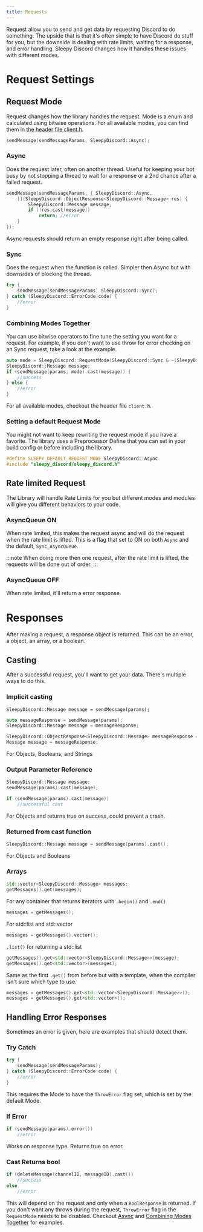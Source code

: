 ```yaml
---
title: Requests
---
```


Request allow you to send and get data by requesting Discord to do something. The upside that is that it's often simple to have Discord do stuff for you, but the downside is dealing with rate limits, waiting for a response, and error handling. Sleepy Discord changes how it handles these issues with different modes.

# Request Settings

## Request Mode

Request changes how the library handles the request. Mode is a enum and calculated using bitwise operations. For all available modes, you can find them in [the header file client.h](/docs/reference/Files/client_8h#enum-requestmode).

```cpp
sendMessage(sendMessageParams, SleepyDiscord::Async);
```

### Async

Does the request later, often on another thread. Useful for keeping your bot busy by not stopping a thread to wait for a response or a 2nd chance after a failed request.

```cpp
sendMessage(sendMessageParams, { SleepyDiscord::Async,
    [](SleepyDiscord::ObjectResponse<SleepyDiscord::Message> res) {
        SleepyDiscord::Message message;
        if (!res.cast(message))
            return; //error
    }
});
```

Async requests should return an empty response right after being called.

### Sync

Does the request when the function is called. Simpler then Async but with downsides of blocking the thread.

```cpp
try {
    sendMessage(sendMessageParams, SleepyDiscord::Sync);
} catch (SleepyDiscord::ErrorCode code) {
    //error
}
```

### Combining Modes Together

You can use bitwise operators to fine tune the setting you want for a request. For example, if you don't want to use throw for error checking on an Sync request, take a look at the example.

```cpp
auto mode = SleepyDiscord::RequestMode(SleepyDiscord::Sync & ~(SleepyDiscord::ThrowError));
SleepyDiscord::Message message;
if (sendMessage(params, mode).cast(message)) {
    //success
} else {
    //error
}
```

For all available modes, checkout the header file ``client.h``.

### Setting a default Request Mode

You might not want to keep rewriting the request mode if you have a favorite. The library uses a Preprocessor Define that you can set in your build config or before including the library.

```cpp
#define SLEEPY_DEFAULT_REQUEST_MODE SleepyDiscord::Async
#include "sleepy_discord/sleepy_discord.h"
```

## Rate limited Request

The Library will handle Rate Limits for you but different modes and modules will give you different behaviors to your code.

### AsyncQueue ON

When rate limited, this makes the request async and will do the request when the rate limit is lifted. This is a flag that set to ON on both ``Async`` and the default, ``Sync_AsyncQueue``.

:::note
When doing more then one request, after the rate limit is lifted, the requests will be done out of order.
:::

### AsyncQueue OFF

When rate limited, it'll return a error response.

# Responses

After making a request, a response object is returned. This can be an error, a object, an array, or a boolean.

## Casting

After a successful request, you'll want to get your data. There's multiple ways to do this.

### Implicit casting
```
SleepyDiscord::Message message = sendMessage(params);
```
```cpp
auto messageResponse = sendMessage(params);
SleepyDiscord::Message message = messageResponse;
```
```cpp
SleepyDiscord::ObjectResponse<SleepyDiscord::Message> messageResponse = sendMessage(params);
Message message = messageResponse;
```
For Objects, Booleans, and Strings

### Output Parameter Reference
```cpp
SleepyDiscord::Message message;
sendMessage(params).cast(message);
```
```cpp
if (sendMessage(params).cast(message))
    //successful cast
```
For Objects and returns true on success, could prevent a crash.

### Returned from cast function
```cpp
SleepyDiscord::Message message = sendMessage(params).cast();
```
For Objects and Booleans

### Arrays
```cpp
std::vector<SleepyDiscord::Message> messages;
getMessages().get(messages);
```
For any container that returns iterators with ``.begin()`` and ``.end()``
```cpp
messages = getMessages();
```
For std::list and std::vector
```cpp
messages = getMessages().vector();
```
``.list()`` for returning a std::list
```cpp
getMessages().get<std::vector<SleepyDiscord::Message>>(message);
getMessages().get<std::vector>(messages);
```
Same as the first ``.get()`` from before but with a template, when the compiler isn't sure which type to use.
```cpp
messages = getMessages().get<std::vector<SleepyDiscord::Message>>();
messages = getMessages().get<std::vector>();
```

## Handling Error Responses

Sometimes an error is given, here are examples that should detect them.

### Try Catch

```cpp
try {
    sendMessage(sendMessageParams);
} catch (SleepyDiscord::ErrorCode code) {
    //error
}
```

This requires the Mode to have the ``ThrowError`` flag set, which is set by the default Mode.

### If Error

```cpp
if (sendMessage(params).error())
    //error
```

Works on response type. Returns true on error.

### Cast Returns bool

```cpp
if (deleteMessage(channelID, messageID).cast())
    //success
else
    //error
```

This will depend on the request and only when a ``BoolResponse`` is returned. If you don't want any throws during the request, ``ThrowError`` flag in the ``RequestMode`` needs to be disabled. Checkout [Async](#async) and [Combining Modes Together](#combining-modes-together) for examples.